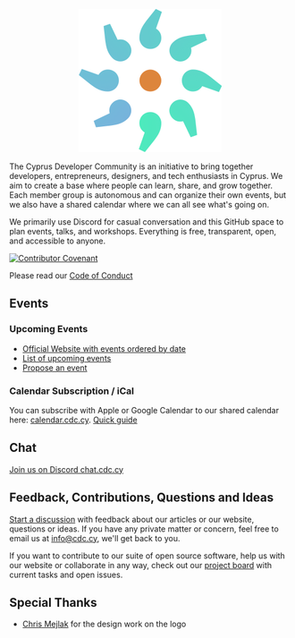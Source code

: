 <p align="center">
  <img src="https://raw.githubusercontent.com/cyprus-developer-community/.github/main/img/cdc-logo.png" width="256" height="256" alt="Cyprus Developer Community" />
</p>

The Cyprus Developer Community is an initiative to bring together developers,
entrepreneurs, designers, and tech enthusiasts in Cyprus. We aim to create a
base where people can learn, share, and grow together. Each member group is
autonomous and can organize their own events, but we also have a shared calendar
where we can all see what's going on.

We primarily use Discord for casual conversation and this GitHub space to plan
events, talks, and workshops. Everything is free, transparent, open, and
accessible to anyone.

[![Contributor Covenant](https://img.shields.io/badge/Contributor%20Covenant-2.1-4baaaa.svg)](code_of_conduct.md)

Please read our [Code of Conduct](../CODE-OF-CONDUCT.md)

## Events

### Upcoming Events

- [Official Website with events ordered by date](https://cdc.cy)
- [List of upcoming events](https://github.com/cyprus-developer-community/events/issues?q=is%3Aissue+is%3Aopen+label%3A%22Approved+%3Awhite_check_mark%3A%22)
- [Propose an event](https://github.com/cyprus-developer-community/events/issues/new/choose)

### Calendar Subscription / iCal

You can subscribe with Apple or Google Calendar to our shared calendar here:
[calendar.cdc.cy](https://calendar.cdc.cy).
[Quick guide](https://github.com/cyprus-developer-community/events#subscribe)

## Chat

[Join us on Discord chat.cdc.cy](https://chat.cdc.cy)

## Feedback, Contributions, Questions and Ideas

[Start a discussion](https://github.com/cyprus-developer-community/home/discussions/new?category=ideas-feedback)
with feedback about our articles or our website, questions or ideas. If you have
any private matter or concern, feel free to email us at info@cdc.cy, we'll get
back to you.

If you want to contribute to our suite of open source software, help us with our
website or collaborate in any way, check out our
[project board](https://github.com/orgs/cyprus-developer-community/projects/1)
with current tasks and open issues.

## Special Thanks

- [Chris Mejlak](https://github.com/C-Mejlak) for the design work on the logo

